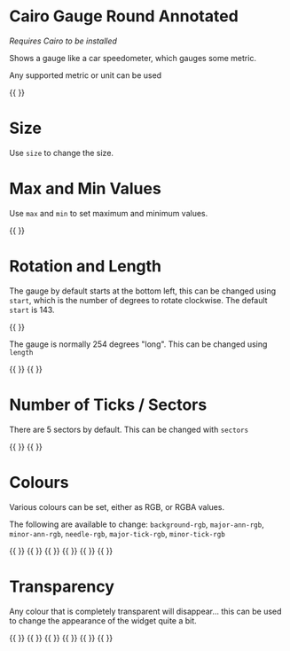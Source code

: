 <!-- Dimension(256,256) -->

# Cairo Gauge Round Annotated

_Requires Cairo to be installed_

Shows a gauge like a car speedometer, which gauges some metric.

Any supported metric or unit can be used

{{ <component type="cairo-gauge-round-annotated" metric="speed" units="mph" /> }}

# Size

Use `size` to change the size.

# Max and Min Values

Use `max` and `min` to set maximum and minimum values.

{{ <component type="cairo-gauge-round-annotated" metric="speed" units="mph"  /> }}

# Rotation and Length

The gauge by default starts at the bottom left, this can be changed using `start`, which is the number of degrees to rotate clockwise. The default `start` is 143.

{{ <component type="cairo-gauge-round-annotated" metric="speed" units="mph"  start="270"/> }}

The gauge is normally 254 degrees "long". This can be changed using `length`

{{ <component type="cairo-gauge-round-annotated" metric="speed" units="mph"  length="90" /> }}
{{ <component type="cairo-gauge-round-annotated" metric="speed" units="mph"  length="180" /> }}

# Number of Ticks / Sectors

There are 5 sectors by default. This can be changed with `sectors`

{{ <component type="cairo-gauge-round-annotated" metric="speed" units="mph"  length="90" sectors="20" /> }}
{{ <component type="cairo-gauge-round-annotated" metric="speed" units="mph"  length="180" sectors="6" /> }}

# Colours

Various colours can be set, either as RGB, or RGBA values.

The following are available to change: `background-rgb`, `major-ann-rgb`, `minor-ann-rgb`, `needle-rgb`, `major-tick-rgb`, `minor-tick-rgb`

{{ <component type="cairo-gauge-round-annotated" metric="speed" units="mph"  background-rgb="255,0,0"/> }}
{{ <component type="cairo-gauge-round-annotated" metric="speed" units="mph"  major-ann-rgb="255,0,0"/> }}
{{ <component type="cairo-gauge-round-annotated" metric="speed" units="mph"  minor-ann-rgb="255,0,0"/> }}
{{ <component type="cairo-gauge-round-annotated" metric="speed" units="mph"  major-tick-rgb="255,0,0"/> }}
{{ <component type="cairo-gauge-round-annotated" metric="speed" units="mph"  minor-tick-rgb="255,0,0"/> }}
{{ <component type="cairo-gauge-round-annotated" metric="speed" units="mph"  needle-rgb="255,0,255"/> }}

# Transparency

Any colour that is completely transparent will disappear... this can be used to change the appearance of the widget quite a bit.

{{ <component type="cairo-gauge-round-annotated" metric="speed" units="mph"  background-rgb="255,0,0,0"/> }}
{{ <component type="cairo-gauge-round-annotated" metric="speed" units="mph"  major-ann-rgb="255,0,0,0"/> }}
{{ <component type="cairo-gauge-round-annotated" metric="speed" units="mph"  minor-ann-rgb="255,0,0,0"/> }}
{{ <component type="cairo-gauge-round-annotated" metric="speed" units="mph"  major-tick-rgb="255,0,0,0"/> }}
{{ <component type="cairo-gauge-round-annotated" metric="speed" units="mph"  minor-tick-rgb="255,0,0,0"/> }}
{{ <component type="cairo-gauge-round-annotated" metric="speed" units="mph"  needle-rgb="255,0,255,40"/> }}

